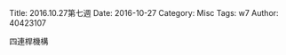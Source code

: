 Title: 2016.10.27第七週
Date: 2016-10-27
Category: Misc
Tags: w7
Author: 40423107


四連桿機構
<!-- PELICAN_END_SUMMARY -->




